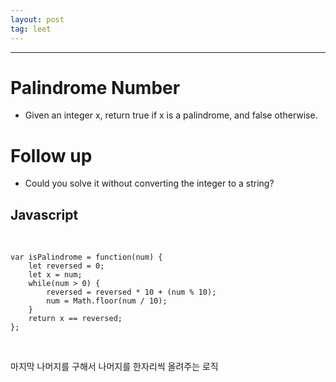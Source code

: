 ```yaml
---
layout: post
tag: leet
---
```

***

# Palindrome Number 
- Given an integer x, return true if x is a palindrome, and false otherwise.

# Follow up
- Could you solve it without converting the integer to a string?

## Javascript
<br>

```
var isPalindrome = function(num) {
    let reversed = 0;
    let x = num;
    while(num > 0) {
        reversed = reversed * 10 + (num % 10);
        num = Math.floor(num / 10);
    }
    return x == reversed;
};
```
<br>

마지막 나머지를 구해서 나머지를 한자리씩 올려주는 로직



